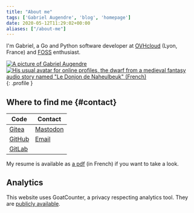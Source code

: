 ```yaml
---
title: "About me"
tags: ['Gabriel Augendre', 'blog', 'homepage']
date: 2020-05-12T11:29:02+00:00
aliases: ["/about-me"]
---
```

I'm Gabriel, a Go and Python software developer at [OVHcloud](https://www.ovhcloud.com/) (Lyon, France) and [FOSS](https://en.wikipedia.org/wiki/Free_and_open-source_software) enthusiast.

[![A picture of Gabriel Augendre](/attachments/39/processed/)](/attachments/40/original/)
[![His usual avatar for online profiles, the dwarf from a medieval fantasy audio story named "Le Donjon de Naheulbeuk" (French)](/attachments/41/processed/)](/attachments/41/original/)
{: .profile }

## Where to find me {#contact}

| Code                                          | Contact                                                            |
|-----------------------------------------------|--------------------------------------------------------------------|
| [Gitea](https://git.augendre.info/gaugendre)  | <a rel="me" href="https://fosstodon.org/@Crocmagnon">Mastodon</a>  |
| [GitHub](https://github.com/Crocmagnon)       | <a href="mailto:ga-contact@augendre.info">Email</a>                |
| [GitLab](https://gitlab.com/gaugendre)        |                                                                    |

My resume is available as [a pdf](https://cv-gabriel.augendre.info) (in French) if you want to take a look.

## Analytics
This website uses GoatCounter, a privacy respecting analytics tool. They are [publicly available](https://gc.gabnotes.org).
